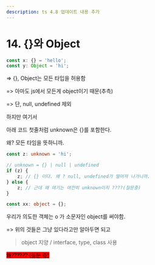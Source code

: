 ```yaml
---
description: ts 4.8 업데이트 내용 추가
---
```


# 14. {}와 Object

```typescript
const x: {} = 'hello';
const y: Object = 'hi';
```

\=> {}, Object는 모든 타입을 허용함&#x20;

\=> 아마도 js에서 모든게 object이기 때문(추측)

\=> 단, null, undefined 제외

하지만 여기서&#x20;

아래 코드 첫줄처럼 unknown은 {}를 포함한다.

왜? 모든 타임을 뜻하니까.

```typescript
const z: unknown = 'hi';

// unknown = {} | null | undefined
if (z) {
    z; // {} 이다. 왜 ? null, undefined가 떨어져 나가니까.
} else {
    z; // 근데 왜 여기는 여전히 unknown이지 ????(질문중)
}

```



```typescript
const xx: object = {};
```

우리가 의도한 객체는 o 가 소문자인 object를 써야함.

\=> 위의 것들은 그냥 있다라고만 알아두면 되고

> object 지양 / interface, type, class 사용

<mark style="background-color:red;">왜?????? (질문 중)</mark>
